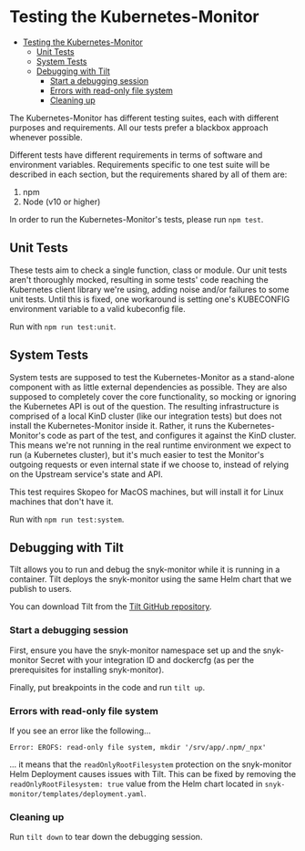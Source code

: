 # Testing the Kubernetes-Monitor

- [Testing the Kubernetes-Monitor](#testing-the-kubernetes-monitor)
  - [Unit Tests](#unit-tests)
  - [System Tests](#system-tests)
  - [Debugging with Tilt](#debugging-with-tilt)
    - [Start a debugging session](#start-a-debugging-session)
    - [Errors with read-only file system](#errors-with-read-only-file-system)
    - [Cleaning up](#cleaning-up)

The Kubernetes-Monitor has different testing suites, each with different purposes and requirements.
All our tests prefer a blackbox approach whenever possible.

Different tests have different requirements in terms of software and environment variables. Requirements specific to one test suite will be described in each section, but the requirements shared by all of them are:

1. npm
2. Node (v10 or higher)

In order to run the Kubernetes-Monitor's tests, please run
`npm test`.

## Unit Tests

These tests aim to check a single function, class or module.
Our unit tests aren't thoroughly mocked, resulting in some tests' code reaching the Kubernetes client library we're using, adding noise and/or failures to some unit tests.
Until this is fixed, one workaround is setting one's KUBECONFIG environment variable to a valid kubeconfig file.

Run with `npm run test:unit`.

## System Tests

System tests are supposed to test the Kubernetes-Monitor as a stand-alone component with as little external dependencies as possible. They are also supposed to completely cover the core functionality, so mocking or ignoring the Kubernetes API is out of the question.
The resulting infrastructure is comprised of a local KinD cluster (like our integration tests) but does not install the Kubernetes-Monitor inside it. Rather, it runs the Kubernetes-Monitor's code as part of the test, and configures it against the KinD cluster.
This means we're not running in the real runtime environment we expect to run (a Kubernetes cluster), but it's much easier to test the Monitor's outgoing requests or even internal state if we choose to, instead of relying on the Upstream service's state and API.

This test requires Skopeo for MacOS machines, but will install it for Linux machines that don't have it.

Run with `npm run test:system`.

## Debugging with Tilt

Tilt allows you to run and debug the snyk-monitor while it is running in a container. Tilt deploys the snyk-monitor using the same Helm chart that we publish to users.

You can download Tilt from the [Tilt GitHub repository](https://github.com/tilt-dev/tilt#install-tilt).

### Start a debugging session

First, ensure you have the snyk-monitor namespace set up and the snyk-monitor Secret with your integration ID and dockercfg (as per the prerequisites for installing snyk-monitor).

Finally, put breakpoints in the code and run `tilt up`.

### Errors with read-only file system

If you see an error like the following...

```shell
Error: EROFS: read-only file system, mkdir '/srv/app/.npm/_npx'
```

... it means that the `readOnlyRootFilesystem` protection on the snyk-monitor Helm Deployment causes issues with Tilt. This can be fixed by removing the `readOnlyRootFilesystem: true` value from the Helm chart located in `snyk-monitor/templates/deployment.yaml`.

### Cleaning up

Run `tilt down` to tear down the debugging session.
